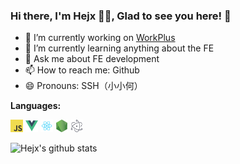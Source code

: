 ### Hi there, I'm Hejx 👨‍💻, Glad to see you here! 🤩

- 🔭 I’m currently working on [WorkPlus](https://workplus.io)
- 🌱 I’m currently learning anything about the FE
- 💬 Ask me about FE development
- 📫 How to reach me: Github
- 😄 Pronouns: SSH（小小何）

**Languages:**  

<code><img height="20" src="https://raw.githubusercontent.com/github/explore/80688e429a7d4ef2fca1e82350fe8e3517d3494d/topics/javascript/javascript.png"></code>
<code><img height="20" src="https://raw.githubusercontent.com/github/explore/80688e429a7d4ef2fca1e82350fe8e3517d3494d/topics/vue/vue.png"></code>
<code><img height="20" src="https://raw.githubusercontent.com/github/explore/80688e429a7d4ef2fca1e82350fe8e3517d3494d/topics/react/react.png"></code>
<code><img height="20" src="https://raw.githubusercontent.com/github/explore/80688e429a7d4ef2fca1e82350fe8e3517d3494d/topics/nodejs/nodejs.png"></code>
<code><img height="20" src="https://raw.githubusercontent.com/github/explore/80688e429a7d4ef2fca1e82350fe8e3517d3494d/topics/electron/electron.png"></code>


![Hejx's github stats](https://github-readme-stats.vercel.app/api?username=hejianxian&show_icons=true&hide_border=true)
